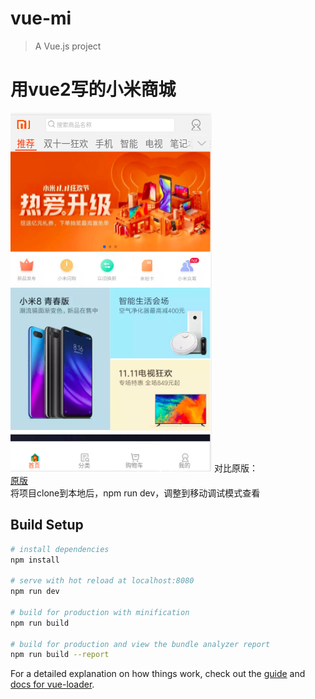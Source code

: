 # vue-mi

> A Vue.js project

# 用vue2写的小米商城
![demo1](https://raw.githubusercontent.com/chiwent/vue-mi/master/demo/vue-mi-demo.png)
对比原版：<br>
[原版](https://m.mi.com/)
<br>
将项目clone到本地后，npm run dev，调整到移动调试模式查看<br>

## Build Setup

``` bash
# install dependencies
npm install

# serve with hot reload at localhost:8080
npm run dev

# build for production with minification
npm run build

# build for production and view the bundle analyzer report
npm run build --report
```

For a detailed explanation on how things work, check out the [guide](http://vuejs-templates.github.io/webpack/) and [docs for vue-loader](http://vuejs.github.io/vue-loader).
